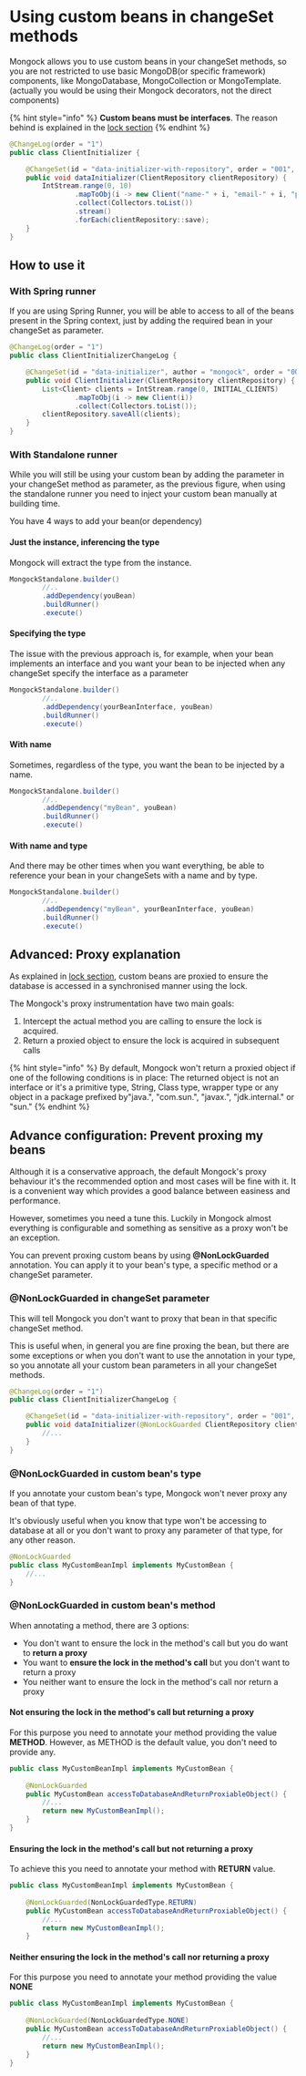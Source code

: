 # Using custom beans in changeSet methods

Mongock allows you to use  custom beans in your changeSet methods, so you are not restricted to use basic MongoDB\(or specific framework\) components, like MongoDatabase, MongoCollection or MongoTemplate.\(actually you would be using their Mongock decorators, not the direct components\)

{% hint style="info" %}
**Custom beans must be interfaces**. The reason behind is explained in the [lock section](lock-1.md#how-is-the-lock-ensured-in-every-database-access)
{% endhint %}

```java
@ChangeLog(order = "1")
public class ClientInitializer {

    @ChangeSet(id = "data-initializer-with-repository", order = "001", author = "mongock")
    public void dataInitializer(ClientRepository clientRepository) {
        IntStream.range(0, 10)
                .mapToObj(i -> new Client("name-" + i, "email-" + i, "phone" + i, "country" + i))
                .collect(Collectors.toList())
                .stream()
                .forEach(clientRepository::save);
    }
}
```

## How to use it

### With Spring runner

If you are using Spring Runner, you will be able to access to all of the beans present in the Spring context, just by adding the required bean in your changeSet as parameter.

```java
@ChangeLog(order = "1")
public class ClientInitializerChangeLog {

    @ChangeSet(id = "data-initializer", author = "mongock", order = "001")
    public void ClientInitializer(ClientRepository clientRepository) {
        List<Client> clients = IntStream.range(0, INITIAL_CLIENTS)
                .mapToObj(i -> new Client(i))
                .collect(Collectors.toList());
        clientRepository.saveAll(clients);
    }
}
```

### With Standalone runner

While you will still be using your custom bean by adding the parameter in your changeSet method as parameter, as the previous figure, when using the standalone runner you need to inject your custom bean manually at building time.

You have 4 ways to add your bean\(or dependency\)

#### Just the instance, inferencing the type

Mongock will extract the type from the instance. 

```java
MongockStandalone.builder()
        //..        
        .addDependency(youBean)
        .buildRunner()
        .execute()
```

#### Specifying the type

The issue with the previous approach is, for example, when your bean implements an interface and you want your bean to be injected when any changeSet specify the interface as a parameter

```java
MongockStandalone.builder()
        //..        
        .addDependency(yourBeanInterface, youBean)
        .buildRunner()
        .execute()
```

#### With name

Sometimes, regardless of the type, you want the bean to be injected by a name. 

```java
MongockStandalone.builder()
        //..        
        .addDependency("myBean", youBean)
        .buildRunner()
        .execute()
```

#### With name and type

And there may be other times when you want everything, be able to reference your bean in your changeSets with a name and by type.

```java
MongockStandalone.builder()
        //..        
        .addDependency("myBean", yourBeanInterface, youBean)
        .buildRunner()
        .execute()
```

## Advanced: Proxy explanation

As explained in [lock section](lock-1.md#how-is-the-lock-ensured-in-every-database-access), custom beans are proxied to ensure  the database is accessed in a  synchronised manner using the lock. 

The Mongock's proxy instrumentation have two main goals:

1. Intercept the actual method you are calling to ensure the lock is acquired.
2. Return a proxied object  to ensure the lock is acquired in subsequent calls

{% hint style="info" %}
By default, Mongock won't return a proxied object if one of the following conditions is in place:  The returned object is not an interface or it's a primitive type, String, Class type, wrapper type or any object in a package prefixed by"java.", "com.sun.", "javax.", "jdk.internal." or "sun."
{% endhint %}

## Advance configuration: Prevent proxing my beans

Although it is a conservative approach, the default Mongock's proxy behaviour it's the recommended option and most cases will be fine with it. It is a convenient way which provides a good balance between easiness and performance. 

However, sometimes you need a tune this. Luckily in Mongock almost everything is configurable and something as sensitive as a proxy won't be an exception.

You can prevent proxing custom beans by using **@NonLockGuarded** annotation. You can apply it to your bean's type, a specific method or a changeSet parameter. 

### @NonLockGuarded in changeSet parameter

This will tell Mongock you don't want to proxy that bean in that specific changeSet method. 

This is useful when, in general you are fine proxing the bean, but there are some exceptions or when you don't want to use the annotation in your type, so you annotate all your custom bean parameters in all your changeSet methods.

```java
@ChangeLog(order = "1")
public class ClientInitializerChangeLog {

    @ChangeSet(id = "data-initializer-with-repository", order = "001", author = "mongock")
    public void dataInitializer(@NonLockGuarded ClientRepository clientRepository) {
        //...
    }
}
```

### @NonLockGuarded in custom bean's type

If you annotate your custom bean's type, Mongock won't never proxy any bean of that type. 

It's obviously useful when you know that type won't be accessing to database at all or you don't want to proxy any parameter of that type, for any other reason.

```java
@NonLockGuarded
public class MyCustomBeanImpl implements MyCustomBean {
    //...
}
```

### @NonLockGuarded in custom bean's method

When annotating a method, there are 3 options:

* You don't want to ensure the lock in the method's call but you do want to **return a proxy**
* You want to **ensure the lock in the method's call** but you don't want to return a proxy
* You neither want to ensure the lock in the method's call nor return a proxy

#### **Not ensuring the lock in the method's call but returning a proxy**

For this purpose you need to annotate your method providing the value **METHOD**. However, as METHOD is the default value, you don't need to provide any.

```java
public class MyCustomBeanImpl implements MyCustomBean {
    
    @NonLockGuarded
    public MyCustomBean accessToDatabaseAndReturnProxiableObject() {
        //...
        return new MyCustomBeanImpl();
    }
}
```

#### En**suring the lock in the method's call but not returning a proxy**

To achieve this you need to annotate your method with **RETURN** value.

```java
public class MyCustomBeanImpl implements MyCustomBean {
    
    @NonLockGuarded(NonLockGuardedType.RETURN)
    public MyCustomBean accessToDatabaseAndReturnProxiableObject() {
        //...
        return new MyCustomBeanImpl();
    }
```

#### Neither ensuring the lock in the method's call nor returning a proxy

For this purpose you need to annotate your method providing the value **NONE**

```java
public class MyCustomBeanImpl implements MyCustomBean {
    
    @NonLockGuarded(NonLockGuardedType.NONE)
    public MyCustomBean accessToDatabaseAndReturnProxiableObject() {
        //...
        return new MyCustomBeanImpl();
    }
}
```

